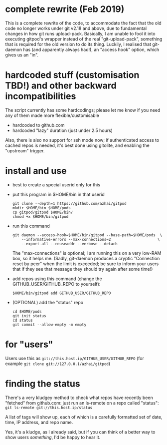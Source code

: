 # complete rewrite (Feb 2019)

This is a complete rewrite of the code, to accommodate the fact that the old
code no longer works under git v2.18 and above, due to fundamental changes in
how git runs upload-pack.  Basically, I am unable to fool it into executing
gitpod's wrapper instead of the real "git-upload-pack", something that is
required for the old version to do its thing.  Luckily, I realised that
git-daemon has (and apparently always had!), an "access hook" option, which
gives us an "in".

# hardcoded stuff (customisation TBD!) and other backward incompatibilities

The script currently has some hardcodings; please let me know if you need any
of them made more flexible/customisable

-   hardcoded to github.com
-   hardcoded "lazy" duration (just under 2.5 hours)

Also, there is also no support for ssh mode now; if authenticated access to
cached repos is needed, it's best done using gitolite, and enabling the
"upstream" trigger.

# install and use

-   best to create a special userid only for this

-   put this program in $HOME/bin in that userid
    ```
    git clone --depth=1 https://github.com/azhai/gitpod
    mkdir $HOME/bin $HOME/pods
    cp gitpod/gitpod $HOME/bin/
    chmod +x $HOME/bin/gitpod
    ```

-   run this command
    ```
    git daemon --access-hook=$HOME/bin/gitpod --base-path=$HOME/pods  \
        --informative-errors --max-connections=2                     \
        --export-all --reuseaddr --verbose --detach
    ```

    The "max-connections" is optional; I am running this on a very low-RAM
    box, so it helps me.  (Sadly, git-daemon produces a cryptic "Connection
    reset by peer" when the limit is exceeded; be sure to inform your users
    that if they see that message they should try again after some time!)

-   add repos using this command (change the GITHUB_USER/GITHUB_REPO to yourself):

    ```
    $HOME/bin/gitpod add GITHUB_USER/GITHUB_REPO
    ```

-   (OPTIONAL) add the "status" repo
    ```
    cd $HOME/pods
    git init status
    cd status
    git commit --allow-empty -m empty
    ```

# for "users"

Users use this as `git://this.host.ip/GITHUB_USER/GITHUB_REPO` (for example `git
clone git://127.0.0.1/azhai/gitpod`)

# finding the status

There's a very kludgey method to check what repos have recently been "fetched"
from github.com: just run an ls-remote on a repo called "status":
    ```
    git ls-remote git://this.host.ip/status
    ```

A list of tags will show up, each of which is a carefully formatted set of
date, time, IP address, and repo name.

Yes, it's a kludge, as I already said, but if you can think of a better way to
show users *something*, I'd be happy to hear it.
